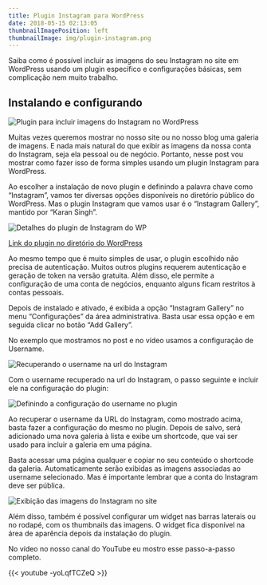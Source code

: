 ```yaml
---
title: Plugin Instagram para WordPress
date: 2018-05-15 02:13:05
thumbnailImagePosition: left
thumbnailImage: img/plugin-instagram.png
---
```


Saiba como é possível incluir as imagens do seu Instagram no site em WordPress usando um plugin específico e configurações básicas, sem complicação nem muito trabalho.

<!--more-->

## Instalando e configurando

![Plugin para incluir imagens do Instagram no WordPress](../../img/plugin-instagram.png "Imagens do Instagram no seu site")

Muitas vezes queremos mostrar no nosso site ou no nosso blog uma galeria de imagens. E nada mais natural do que exibir as imagens da nossa conta do Instagram, seja ela pessoal ou de negócio. Portanto, nesse post vou mostrar como fazer isso de forma simples usando um plugin Instagram para WordPress.

Ao escolher a instalação de novo plugin e definindo a palavra chave como “Instagram”, vamos ter diversas opções disponíveis no diretório público do WordPress. Mas o plugin Instagram que vamos usar é o “Instagram Gallery”, mantido por “Karan Singh”.

![Detalhes do plugin de Instagram do WP](../../img/detalhes-plugin-insta.png "Plugin do Instagram para WordPress")

[Link do plugin no diretório do WordPress](https://br.wordpress.org/plugins/insta-gallery/)

Ao mesmo tempo que é muito simples de usar, o plugin escolhido não precisa de autenticação. Muitos outros plugins requerem autenticação e geração de token na versão gratuita. Além disso, ele permite a configuração de uma conta de negócios, enquanto alguns ficam restritos à contas pessoais.

Depois de instalado e ativado, é exibida a opção “Instagram Gallery” no menu “Configurações” da área administrativa. Basta usar essa opção e em seguida clicar no botão “Add Gallery”.

No exemplo que mostramos no post e no vídeo usamos a configuração de Username.

![Recuperando o username na url do Instagram](../../img/username.png "Identificando o username do Instagram")

Com o username recuperado na url do Instagram, o passo seguinte e incluir ele na configuração do plugin:

![Definindo a configuração do username no plugin](../../img/configuracao.png "Configuração do username do Instagram")

Ao recuperar o username da URL do Instagram, como mostrado acima, basta fazer a configuração do mesmo no plugin. Depois de salvo, será adicionado uma nova galeria à lista e exibe um shortcode, que vai ser usado para incluir a galeria em uma página.

Basta acessar uma página qualquer e copiar no seu conteúdo o shortcode da galeria. Automaticamente serão exibidas as imagens associadas ao username selecionado. Mas é importante lembrar que a conta do Instagram deve ser pública.

![Exibição das imagens do Instagram no site](../../img/galeria-plugin-insta.png "Galeria com imagens do Instagram")

Além disso, também é possível configurar um widget nas barras laterais ou no rodapé, com os thumbnails das imagens. O widget fica disponível na área de aparência depois da instalação do plugin.

No vídeo no nosso canal do YouTube eu mostro esse passo-a-passo completo.

{{< youtube -yoLqfTCZeQ >}}
